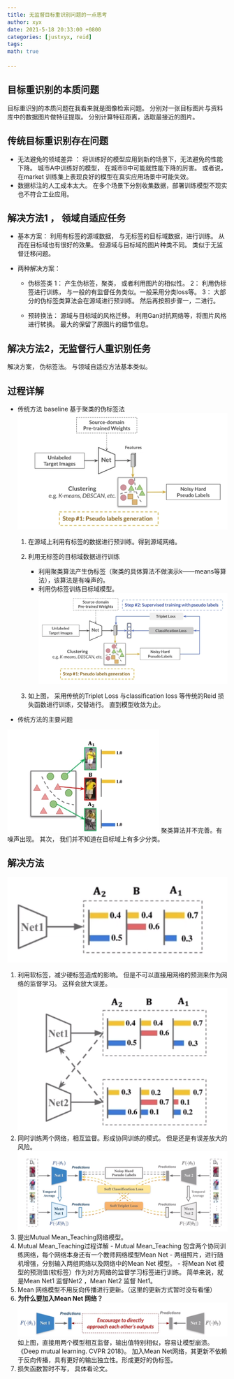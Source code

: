 ```yaml
---
title: 无监督目标重识别问题的一点思考
author: xyx
date: 2021-5-18 20:33:00 +0800
categories: [justxyx, reid]
tags: 
math: true

---
```


## 目标重识别的本质问题
目标重识别的本质问题在我看来就是图像检索问题。 分别对一张目标图片与资料库中的数据图片做特征提取。 分别计算特征距离，选取最接近的图片。

## 传统目标重识别存在问题
- 无法避免的领域差异 ：
    将训练好的模型应用到新的场景下，无法避免的性能下降。
   城市A中训练好的模型， 在城市B中可能就性能下降的厉害。 或者说， 在market 训练集上表现良好的模型在真实应用场景中可能失效。
- 数据标注的人工成本太大。
   在多个场景下分别收集数据，部署训练模型不现实也不符合工业应用。

## 解决方法1 ， 领域自适应任务
- 基本方案： 
  利用有标签的源域数据， 与无标签的目标域数据，进行训练。 从而在目标域也有很好的效果。 但源域与目标域的图片种类不同。 类似于无监督迁移问题。

- 两种解决方案：
  - 伪标签类
    1： 产生伪标签，聚类， 或者利用图片的相似性。
    2： 利用伪标签进行训练， 与一般的有监督任务类似。一般采用分类loss等。
    3： 大部分的伪标签类算法会在源域进行预训练。 然后再按照步骤一，二进行。

  - 预转换法：
    源域与目标域的风格迁移。
    利用Gan对抗网络等，将图片风格进行转换。 最大的保留了原图片的细节信息。

## 解决方法2，无监督行人重识别任务

  解决方案， 伪标签法。 与领域自适应方法基本类似。

## 过程详解
- 传统方法 baseline 基于聚类的伪标签法
![p1](/assets/img/2021.5.18/1621431055.jpg)
  1. 在源域上利用有标签的数据进行预训练。得到源域网络。
  2. 利用无标签的目标域数据进行训练
      - 利用聚类算法产生伪标签（聚类的具体算法不做演示k——means等算法），该算法是有噪声的。
      - 利用伪标签训练目标域模型。
    ![p2](/assets/img/2021.5.18/p2.png)

  3. 如上图， 采用传统的Triplet Loss 与classification loss 等传统的Reid 损失函数进行训练，交替进行。 直到模型收敛为止。

- 传统方法的主要问题

![p3](/assets/img/2021.5.18/p3.png)
  聚类算法并不完善。有噪声出现。 其次， 我们并不知道在目标域上有多少分类。

## 解决方法
  ![p4](/assets/img/2021.5.18/p4.png)
  1. 利用软标签，减少硬标签造成的影响。 但是不可以直接用网络的预测来作为网络的监督学习。 这样会放大误差。
   ![p5](/assets/img/2021.5.18/p5.png)
  2. 同时训练两个网络，相互监督。形成协同训练的模式。 但是还是有误差放大的风险。
   ![p6](/assets/img/2021.5.18/p6.png)
  3. 提出Mutual Mean_Teaching网络模型。
  4. Mutual Mean_Teaching过程详解
    - Mutual Mean_Teaching 包含两个协同训练网络，每个网络本身还有一个教师网络模型Mean Net
    - 两组照片，进行随机增强，分别输入两组网络以及网络中的Mean Net 模型。
    - 将Mean Net 模型的预测值(软标签）作为对方网络的监督学习标签进行训练。  简单来说，就是Mean Net1 监督Net2 ，Mean Net2 监督 Net1。
  5. Mean 网络模型不用反向传播进行更新。（这里的更新方式暂时没有看懂）
  6. **为什么要加入Mean Net 网络？**
  ![p7](/assets/img/2021.5.18/p7.png)
  如上图，直接用两个模型相互监督，输出值特别相似，容易让模型崩溃。 《Deep mutual learning. CVPR 2018》。 加入Mean Net网络，其更新不依赖于反向传播，具有更好的输出独立性。形成更好的伪标签。
  7. 损失函数暂时不写， 具体看论文。